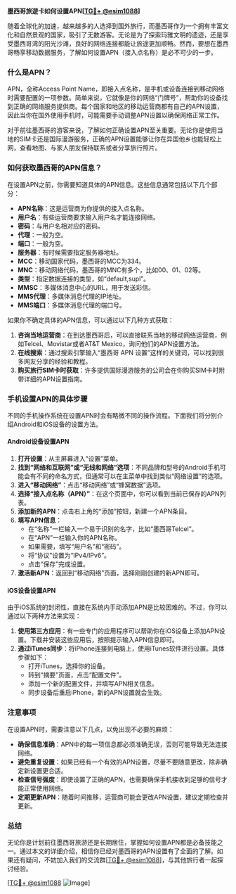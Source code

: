**墨西哥旅遊卡如何设置APN[[TG💪+ @esim1088](https://t.me/s/esim1088)]**

随着全球化的加速，越来越多的人选择到国外旅行，而墨西哥作为一个拥有丰富文化和自然景观的国家，吸引了无数游客。无论是为了探索玛雅文明的遗迹，还是享受墨西哥湾的阳光沙滩，良好的网络连接都能让旅途更加顺畅。然而，要想在墨西哥畅享移动数据服务，了解如何设置APN（接入点名称）是必不可少的一步。

### 什么是APN？

APN，全称Access Point Name，即接入点名称，是手机或设备连接到移动网络时需要配置的一项参数。简单来说，它就像是你的网络“门牌号”，帮助你的设备找到正确的网络服务提供商。每个国家和地区的移动运营商都有自己的APN设置，因此当你在国外使用手机时，可能需要手动调整APN设置以确保网络正常工作。

对于前往墨西哥的游客来说，了解如何正确设置APN至关重要。无论你是使用当地的SIM卡还是国际漫游服务，正确的APN设置能够让你在异国他乡也能轻松上网，查看地图、与家人朋友保持联系或者分享旅行照片。

### 如何获取墨西哥的APN信息？

在设置APN之前，你需要知道具体的APN信息。这些信息通常包括以下几个部分：

- **APN名称**：这是运营商为你提供的接入点名称。
- **用户名**：有些运营商要求输入用户名才能连接网络。
- **密码**：与用户名相对应的密码。
- **代理**：一般为空。
- **端口**：一般为空。
- **服务器**：有时候需要指定服务器地址。
- **MCC**：移动国家代码，墨西哥的MCC为334。
- **MNC**：移动网络代码，墨西哥的MNC有多个，比如00、01、02等。
- **类型**：指定数据连接的类型，如“default,supl”。
- **MMSC**：多媒体消息中心的URL，用于发送彩信。
- **MMS代理**：多媒体消息代理的IP地址。
- **MMS端口**：多媒体消息代理的端口号。

如果你不确定具体的APN信息，可以通过以下几种方式获取：

1. **咨询当地运营商**：在到达墨西哥后，可以直接联系当地的移动网络运营商，例如Telcel、Movistar或者AT&T Mexico，询问他们的APN设置方法。
2. **在线搜索**：通过搜索引擎输入“墨西哥 APN 设置”这样的关键词，可以找到很多网友分享的经验和教程。
3. **购买旅行SIM卡时获取**：许多提供国际漫游服务的公司会在你购买SIM卡时附带详细的APN设置指南。

### 手机设置APN的具体步骤

不同的手机操作系统在设置APN时会有略微不同的操作流程。下面我们将分别介绍Android和iOS设备的设置方法。

#### Android设备设置APN

1. **打开设置**：从主屏幕进入“设置”菜单。
2. **找到“网络和互联网”或“无线和网络”选项**：不同品牌和型号的Android手机可能会有不同的命名方式，但通常可以在主菜单中找到类似“网络设置”的选项。
3. **进入“移动网络”**：点击“移动网络”或“蜂窝数据”选项。
4. **选择“接入点名称（APN）”**：在这个页面中，你可以看到当前已保存的APN列表。
5. **添加新的APN**：点击右上角的“添加”按钮，新建一个APN条目。
6. **填写APN信息**：
   - 在“名称”一栏输入一个易于识别的名字，比如“墨西哥Telcel”。
   - 在“APN”一栏输入你的APN名称。
   - 如果需要，填写“用户名”和“密码”。
   - 将“协议”设置为“IPv4/IPv6”。
   - 点击“保存”完成设置。
7. **激活新APN**：返回到“移动网络”页面，选择刚刚创建的新APN即可。

#### iOS设备设置APN

由于iOS系统的封闭性，直接在系统内手动添加APN是比较困难的。不过，你可以通过以下两种方法来实现：

1. **使用第三方应用**：有一些专门的应用程序可以帮助你在iOS设备上添加APN设置。下载并安装这些应用后，按照提示输入APN信息即可。
2. **通过iTunes同步**：将iPhone连接到电脑上，使用iTunes软件进行设置。具体步骤如下：
   - 打开iTunes，选择你的设备。
   - 转到“摘要”页面，点击“配置文件”。
   - 添加一个新的配置文件，并填写APN相关信息。
   - 同步设备后重启iPhone，新的APN设置就会生效。

### 注意事项

在设置APN时，需要注意以下几点，以免出现不必要的麻烦：

- **确保信息准确**：APN中的每一项信息都必须准确无误，否则可能导致无法连接网络。
- **避免重复设置**：如果已经有一个有效的APN设置，尽量不要随意更改，除非确定新设置更合适。
- **检查信号强度**：即使设置了正确的APN，也需要确保手机接收到足够的信号才能正常使用网络。
- **定期更新APN**：随着时间推移，运营商可能会更改APN设置，建议定期检查并更新。

### 总结

无论你是计划前往墨西哥旅游还是长期居住，掌握如何设置APN都是必备技能之一。通过本文的详细介绍，相信你已经对墨西哥的APN设置有了全面的了解。如果还有疑问，不妨加入我们的交流群[[TG💪+ @esim1088](https://t.me/s/esim1088)]，与其他旅行者一起探讨经验。

[[TG💪+ @esim1088](https://t.me/s/esim1088) ![Image](https://i.postimg.cc/4NQfJmqS/Snipaste-2025-05-13-00-14-12.png)]